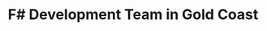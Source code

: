 ---
title: F# Development Team in Gold Coast
permalink: /landings/locations/gold-coast/developer/f-
technology: F#
location: Gold Coast
---